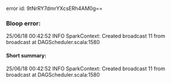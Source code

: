 error id: 9tNrRY7dmrYXcsERh4AM0g==
### Bloop error:

25/06/18 00:42:52 INFO SparkContext: Created broadcast 11 from broadcast at DAGScheduler.scala:1580
#### Short summary: 

25/06/18 00:42:52 INFO SparkContext: Created broadcast 11 from broadcast at DAGScheduler.scala:1580